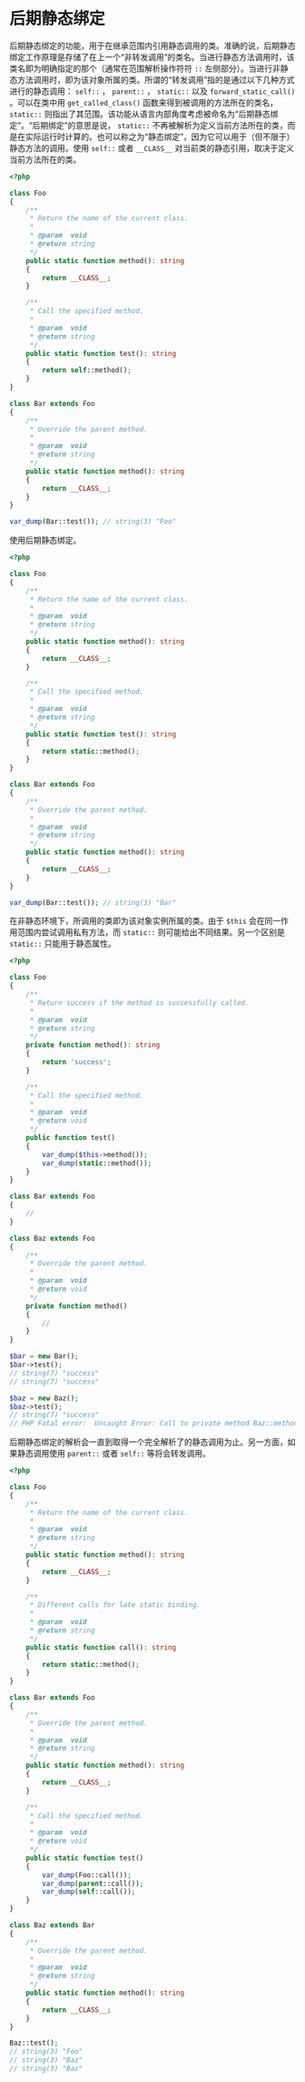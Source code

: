 # 后期静态绑定

后期静态绑定的功能，用于在继承范围内引用静态调用的类。准确的说，后期静态绑定工作原理是存储了在上一个“非转发调用”的类名。当进行静态方法调用时，该类名即为明确指定的那个（通常在范围解析操作符符 `::` 左侧部分）。当进行非静态方法调用时，即为该对象所属的类。所谓的“转发调用”指的是通过以下几种方式进行的静态调用： `self::` ， `parent::` ， `static::` 以及 `forward_static_call()` 。可以在类中用 `get_called_class()` 函数来得到被调用的方法所在的类名， `static::` 则指出了其范围。该功能从语言内部角度考虑被命名为“后期静态绑定”。“后期绑定”的意思是说， `static::` 不再被解析为定义当前方法所在的类，而是在实际运行时计算的。也可以称之为“静态绑定”，因为它可以用于（但不限于）静态方法的调用。使用 `self::` 或者 `__CLASS__` 对当前类的静态引用，取决于定义当前方法所在的类。

```php
<?php

class Foo
{
    /**
     * Return the name of the current class.
     *
     * @param  void
     * @return string
     */
    public static function method(): string
    {
        return __CLASS__;
    }

    /**
     * Call the specified method.
     *
     * @param  void
     * @return string
     */
    public static function test(): string
    {
        return self::method();
    }
}

class Bar extends Foo
{
    /**
     * Override the parent method.
     *
     * @param  void
     * @return string
     */
    public static function method(): string
    {
        return __CLASS__;
    }
}

var_dump(Bar::test()); // string(3) "Foo"

```

使用后期静态绑定。

```php
<?php

class Foo
{
    /**
     * Return the name of the current class.
     *
     * @param  void
     * @return string
     */
    public static function method(): string
    {
        return __CLASS__;
    }

    /**
     * Call the specified method.
     *
     * @param  void
     * @return string
     */
    public static function test(): string
    {
        return static::method();
    }
}

class Bar extends Foo
{
    /**
     * Override the parent method.
     *
     * @param  void
     * @return string
     */
    public static function method(): string
    {
        return __CLASS__;
    }
}

var_dump(Bar::test()); // string(3) "Bar"

```

在非静态环境下，所调用的类即为该对象实例所属的类。由于 `$this` 会在同一作用范围内尝试调用私有方法，而 `static::` 则可能给出不同结果。另一个区别是 `static::` 只能用于静态属性。

```php
<?php

class Foo
{
    /**
     * Return success if the method is successfully called.
     *
     * @param  void
     * @return string
     */
    private function method(): string
    {
        return 'success';
    }

    /**
     * Call the specified method.
     *
     * @param  void
     * @return void
     */
    public function test()
    {
        var_dump($this->method());
        var_dump(static::method());
    }
}

class Bar extends Foo
{
    //
}

class Baz extends Foo
{
    /**
     * Override the parent method.
     *
     * @param  void
     * @return void
     */
    private function method()
    {
        //
    }
}

$bar = new Bar();
$bar->test();
// string(7) "success"
// string(7) "success"

$baz = new Baz();
$baz->test();
// string(7) "success"
// PHP Fatal error:  Uncaught Error: Call to private method Baz::method() from context 'Foo'.

```

后期静态绑定的解析会一直到取得一个完全解析了的静态调用为止。另一方面，如果静态调用使用 `parent::` 或者 `self::` 等将会转发调用。

```php
<?php

class Foo
{
    /**
     * Return the name of the current class.
     *
     * @param  void
     * @return string
     */
    public static function method(): string
    {
        return __CLASS__;
    }

    /**
     * Different calls for late static binding.
     *
     * @param  void
     * @return string
     */
    public static function call(): string
    {
        return static::method();
    }
}

class Bar extends Foo
{
    /**
     * Override the parent method.
     *
     * @param  void
     * @return string
     */
    public static function method(): string
    {
        return __CLASS__;
    }

    /**
     * Call the specified method.
     *
     * @param  void
     * @return void
     */
    public static function test()
    {
        var_dump(Foo::call());
        var_dump(parent::call());
        var_dump(self::call());
    }
}

class Baz extends Bar
{
    /**
     * Override the parent method.
     *
     * @param  void
     * @return string
     */
    public static function method(): string
    {
        return __CLASS__;
    }
}

Baz::test();
// string(3) "Foo"
// string(3) "Baz"
// string(3) "Baz"

```

